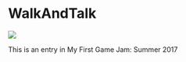 # WalkAndTalk
<img src="https://jeansberg.visualstudio.com/_apis/public/build/definitions/773d27dc-4210-4a89-8392-437b3d8348c8/2/badge"></img>

This is an entry in My First Game Jam: Summer 2017

